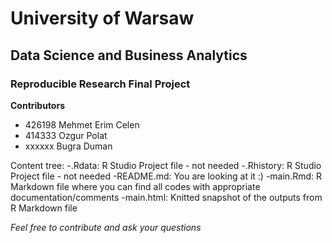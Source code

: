 # University of Warsaw
## Data Science and Business Analytics
### Reproducible Research Final Project
**Contributors**
- 426198 Mehmet Erim Celen
- 414333 Ozgur Polat
- xxxxxx Bugra Duman


Content tree:
-.Rdata: R Studio Project file - not needed
-.Rhistory: R Studio Project file - not needed
-README.md: You are looking at it :)
-main.Rmd: R Markdown file where you can find all codes with appropriate documentation/comments
-main.html: Knitted snapshot of the outputs from R Markdown file

*Feel free to contribute and ask your questions*